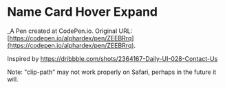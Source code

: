 # Name Card Hover Expand
 _A Pen created at CodePen.io. Original URL: [https://codepen.io/alphardex/pen/ZEEBRrq](https://codepen.io/alphardex/pen/ZEEBRrq).

 Inspired by https://dribbble.com/shots/2364167-Daily-UI-028-Contact-Us

Note: "clip-path" may not work properly on Safari, perhaps in the future it will.